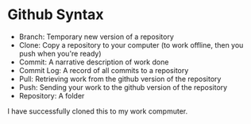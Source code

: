 # Github Syntax
* Branch: Temporary new version of a repository
* Clone: Copy a repository to your computer (to work offline, then you push when you're ready)
* Commit: A narrative description of work done
* Commit Log: A record of all commits to a repository
* Pull: Retrieving work from the github version of the repository
* Push: Sending your work to the github version of the repository
* Repository: A folder

I have successfully cloned this to my work compmuter.